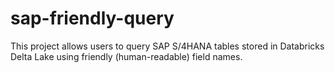 # sap-friendly-query
This project allows users to query SAP S/4HANA tables stored in Databricks Delta Lake using friendly (human-readable) field names.

